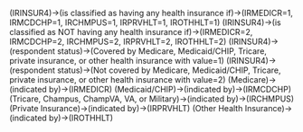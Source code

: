 (IRINSUR4)->(is classified as having any health insurance if)->(IRMEDICR=1, IRMCDCHP=1, IRCHMPUS=1, IRPRVHLT=1, IROTHHLT=1)
(IRINSUR4)->(is classified as NOT having any health insurance if)->(IRMEDICR=2, IRMCDCHP=2, IRCHMPUS=2, IRPRVHLT=2, IROTHHLT=2)
(IRINSUR4)->(respondent status)->(Covered by Medicare, Medicaid/CHIP, Tricare, private insurance, or other health insurance with value=1)
(IRINSUR4)->(respondent status)->(Not covered by Medicare, Medicaid/CHIP, Tricare, private insurance, or other health insurance with value=2)
(Medicare)->(indicated by)->(IRMEDICR)
(Medicaid/CHIP)->(indicated by)->(IRMCDCHP)
(Tricare, Champus, ChampVA, VA, or Military)->(indicated by)->(IRCHMPUS)
(Private Insurance)->(indicated by)->(IRPRVHLT)
(Other Health Insurance)->(indicated by)->(IROTHHLT)